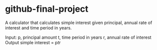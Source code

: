 # github-final-project
  A calculator that calculates simple interest given principal, annual rate of interest and time period in years.
  
  Input:
    p, principal amount
    t, time period in years
    r, annual rate of interest
  Output
    simple interest = p*t*r
